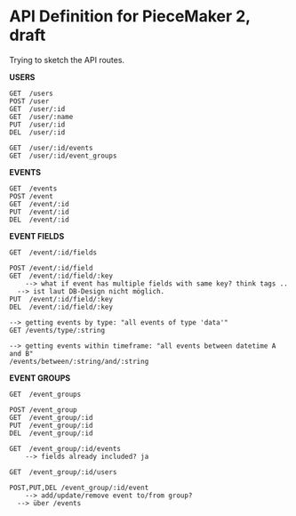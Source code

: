 API Definition for PieceMaker 2, draft
======================================

Trying to sketch the API routes.

__USERS__
```
GET  /users
POST /user
GET  /user/:id
GET  /user/:name
PUT  /user/:id
DEL  /user/:id

GET  /user/:id/events
GET  /user/:id/event_groups
```

__EVENTS__
```
GET  /events
POST /event
GET  /event/:id
PUT  /event/:id
DEL  /event/:id
```

__EVENT FIELDS__
```
GET  /event/:id/fields

POST /event/:id/field
GET  /event/:id/field/:key
	--> what if event has multiple fields with same key? think tags ..
  --> ist laut DB-Design nicht möglich.
PUT  /event/:id/field/:key
DEL  /event/:id/field/:key

--> getting events by type: "all events of type 'data'"
GET /events/type/:string

--> getting events within timeframe: "all events between datetime A and B"
/events/between/:string/and/:string
```

__EVENT GROUPS__
```
GET  /event_groups

POST /event_group
GET  /event_group/:id
PUT  /event_group/:id
DEL  /event_group/:id

GET  /event_group/:id/events
	--> fields already included? ja

GET  /event_group/:id/users

POST,PUT,DEL /event_group/:id/event
	--> add/update/remove event to/from group?
  --> über /events
```